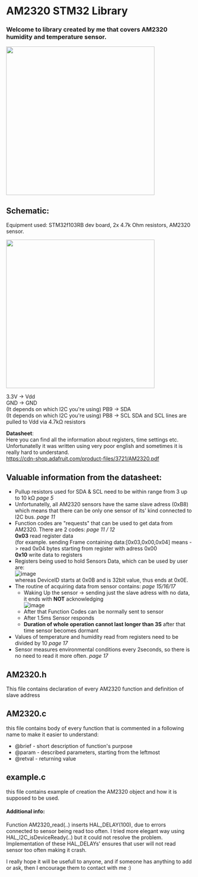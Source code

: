 # AM2320 STM32 Library

### Welcome to library created by me that covers AM2320 humidity and temperature sensor. 
<img src= "https://github.com/Matii178/Sensors_Libraries/assets/62108776/92502f03-2c86-48d1-886e-5da0915304c4" width = "400" height = "400">

## Schematic:  
Equipment used: STM32f103RB dev board, 2x 4.7k Ohm resistors, AM2320 sensor.<br>

<img src= "https://github.com/Matii178/Sensors_Libraries/assets/62108776/ac063cc5-ecf4-4f05-b5a7-2a6bb50482f3" width = "400" height = "400">  
  
3.3V -> Vdd  
GND -> GND  
(It depends on which I2C you're using) PB9 -> SDA  
(It depends on which I2C you're using) PB8 -> SCL
SDA and SCL lines are pulled to Vdd via 4.7kΩ resistors

__Datasheet__:  
Here you can find all the information about registers, time settings etc. Unfortunatelly it was written using very poor english and sometimes it is really hard to understand.  
https://cdn-shop.adafruit.com/product-files/3721/AM2320.pdf

## Valuable information from the datasheet:  
* Pullup resistors used for SDA & SCL need to be within range from 3 up to 10 kΩ _page 5_
* Unfortunatelly, all AM2320 sensors have the same slave adress (0xB8) which means that there can be only one sensor of its' kind connected to I2C bus. _page 11_
* Function codes are "requests" that can be used to get data from AM2320. There are 2 codes: _page 11 / 12_ </br>
  __0x03__ read register data </br>(for example. sending Frame containing data:[0x03,0x00,0x04] means -> read 0x04 bytes starting from register with adress 0x00</br>
  __0x10__ write data to registers
* Registers being used to hold Sensors Data, which can be used by user are:</br>
  ![image](https://github.com/Matii178/Sensors_Libraries/assets/62108776/4f033506-6b71-4134-ad0a-e2d58f7e01a5)
</br>whereas DeviceID starts at 0x0B and is 32bit value, thus ends at 0x0E.
* The routine of acquiring data from sensor contains: _page 15/16/17_
  * Waking Up the sensor -> sending just the slave adress with no data, it ends with **NOT** acknowledging </br>
![image](https://github.com/Matii178/Sensors_Libraries/assets/62108776/20444505-dca9-457d-8ff0-fcbed87cca84) </br>
  * After that Function Codes can be normally sent to sensor
  * After 1.5ms Sensor responds
  * **Duration of whole operation cannot last longer than 3S** after that time sensor becomes dormant
* Values of temperature and humidity read from registers need to be divided by 10 _page 17_
* Sensor measures environmental conditions every 2seconds, so there is no need to read it more often. _page 17_

## AM2320.h
This file contains declaration of every AM2320 function and definition of slave address

## AM2320.c
this file contains body of every function that is commented in a following name to make it easier to understand:
* @brief - short description of function's purpose
* @param - described parameters, starting from the leftmost
* @retval - returning value

## example.c
this file contains example of creation the AM2320 object and how it is supposed to be used.

#### Additional info:
Function AM2320_read(..) inserts HAL_DELAY(100), due to errors connected to sensor being read too often. I tried more elegant way using HAL_I2C_isDeviceReady(..) but it could not resolve the problem. Implementation of these HAL_DELAYs' ensures that user will not read sensor too often making it crash.


I really hope it will be usefull to anyone, and if someone has anything to add or ask, then I encourage them to contact with me :)



